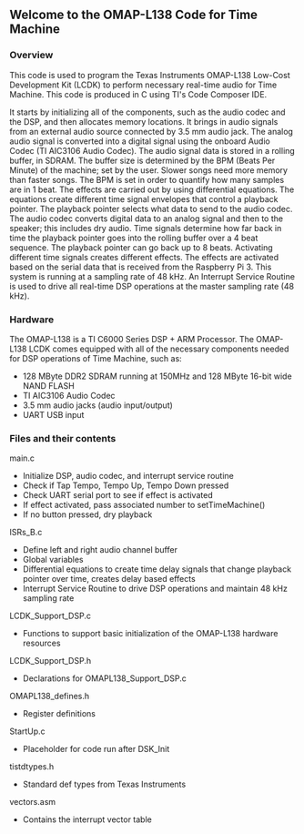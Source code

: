 ## Welcome to the OMAP-L138 Code for Time Machine  

### Overview
This code is used to program the Texas Instruments OMAP-L138 Low-Cost Development Kit (LCDK) to perform necessary real-time audio for Time Machine. This code is produced in C using TI's Code Composer IDE. 

It starts by initializing all of the components, such as the audio codec and the DSP, and then allocates memory locations. It brings in audio signals from an external audio source connected by 3.5 mm audio jack. The analog audio signal is converted into a digital signal using the onboard Audio Codec (TI AIC3106 Audio Codec). The audio signal data is stored in a rolling buffer, in SDRAM. The buffer size is determined by the BPM (Beats Per Minute) of the machine; set by the user. Slower songs need more memory than faster songs. The BPM is set in order to quantify how many samples are in 1 beat. The effects are carried out by using differential equations. The equations create different time signal envelopes that control a playback pointer. The playback pointer selects what data to send to the audio codec. The audio codec converts digital data to an analog signal and then to the speaker; this includes dry audio. Time signals determine how far back in time the playback pointer goes into the rolling buffer over a 4 beat sequence. The playback pointer can go back up to 8 beats. Activating different time signals creates different effects. The effects are activated based on the serial data that is received from the Raspberry Pi 3. This system is running at a sampling rate of 48 kHz. An Interrupt Service Routine is used to drive all real-time DSP operations at the master sampling rate (48 kHz). 

### Hardware
The OMAP-L138 is a TI C6000 Series DSP + ARM Processor. The OMAP-L138 LCDK comes equipped with all of the necessary components needed for DSP operations of Time Machine, such as:
  - 128 MByte DDR2 SDRAM running at 150MHz and 128 MByte 16-bit wide NAND FLASH
  - TI AIC3106 Audio Codec 
  - 3.5 mm audio jacks (audio input/output)
  - UART USB input
  
### Files and their contents

main.c
  - Initialize DSP, audio codec, and interrupt service routine
  - Check if Tap Tempo, Tempo Up, Tempo Down pressed
  - Check UART serial port to see if effect is activated
  - If effect activated, pass associated number to setTimeMachine()
  - If no button pressed, dry playback

ISRs_B.c
  - Define left and right audio channel buffer
  - Global variables 
  - Differential equations to create time delay signals that change playback pointer over time, creates delay based effects
  - Interrupt Service Routine to drive DSP operations and maintain 48 kHz sampling rate

LCDK_Support_DSP.c
  - Functions to support basic initialization of the OMAP-L138 hardware resources

LCDK_Support_DSP.h
  - Declarations for OMAPL138_Support_DSP.c

OMAPL138_defines.h
  - Register definitions
  
StartUp.c
  - Placeholder for code run after DSK_Init

tistdtypes.h
  - Standard def types from Texas Instruments

vectors.asm
  - Contains the interrupt vector table

  
